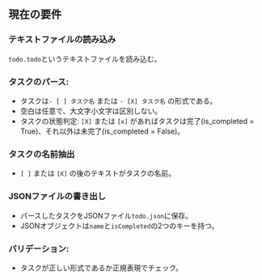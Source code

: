 ## 現在の要件

### テキストファイルの読み込み

`todo.todo`というテキストファイルを読み込む。

### タスクのパース:

- タスクは`- [ ] タスク名` または `- [X] タスク名` の形式である。
- 空白は任意で、大文字小文字は区別しない。
- タスクの状態判定: `[X]` または `[x]` があればタスクは完了(is_completed = True)、それ以外は未完了(is_completed = False)。

### タスクの名前抽出

- `[ ]` または `[X]` の後のテキストがタスクの名前。

### JSONファイルの書き出し

- パースしたタスクをJSONファイル`todo.json`に保存。
- JSONオブジェクトは`name`と`isCompleted`の2つのキーを持つ。

### バリデーション:

- タスクが正しい形式であるか正規表現でチェック。
